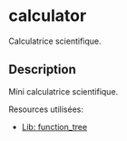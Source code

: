 # calculator

Calculatrice scientifique.

## Description

Mini calculatrice scientifique.

Resources utilisées:

- [Lib: function_tree](https://pub.dev/packages/function_tree)

